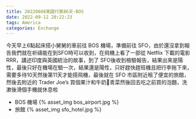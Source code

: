 ```yaml
---
title: 20220608美國行第86天-BOS
date: 2022-09-12 20:22:23
tags: America
categories: Exchange
---
```

今天早上6點起床搭小舅舅的車前往 BOS 機場，準備前往 SFO，由於還沒拿到報告我們就在祈禱能在到SFO時可以收到，在飛機上看了一部從 Netflix 下載的電影 RRR，講述印度與英國統治的故事，到了 SFO後收到檢驗報告，結果出來是陽性，最後只好在機場在驗一次，結果還是陽性，只好趕快趕班機且把行李拖下來，需要多待10天然後第11天才能搭飛機，最後就在 SFO 市區附近租了便宜的旅館，然後去附近的 Trader Joe’s 買個果汁和牛奶🥛青菜然後回去吃之前買的泡麵，洗漱後滑個手機就休息啦

- BOS 機場
{% asset_img bos_airport.jpg %}
- 旅館
{% asset_img sfo_hotel.jpg %}